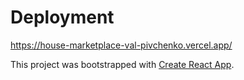 # Deployment

https://house-marketplace-val-pivchenko.vercel.app/

This project was bootstrapped with [Create React App](https://github.com/facebook/create-react-app).
